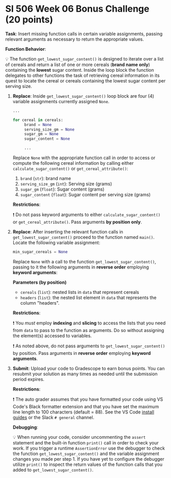 # SI 506 Week 06 Bonus Challenge (20 points)

__Task__: Insert missing function calls in certain variable assignments, passing relevant arguments
as necessary to return the appropriate values.

__Function Behavior__:

   :bulb: The function `get_lowest_sugar_content()` is designed to iterate over a list of cereals
   and return a list of one or more cereals (__brand name only__) containing the __lowest__ sugar
   content. Inside the loop block the function delegates to other functions the task of retrieving
   cereal information in its quest to locate the cereal or cereals containing the lowest sugar
   content per serving size.

1. __Replace__: Inside `get_lowest_sugar_content()` loop block are four (4) variable
   assignments currently assigned `None`.

   ```python
   ...

   for cereal in cereals:
        brand = None
        serving_size_gm = None
        sugar_gm = None
        sugar_content = None

        ...
   ```

   Replace `None` with the appropriate function call in order to access or compute the following
   cereal information by calling either `calculate_sugar_content()` or `get_cereal_attribute()`:

   1. `brand` (`str`): brand name
   2. `serving_size_gm` (`int`): Serving size (grams)
   3. `sugar_gm` (`float`): Sugar content (grams)
   4. `sugar_content` (`float`): Sugar content per serving size (grams)

   __Restrictions__:

   :exclamation: Do not pass keyword arguments to either `calculate_sugar_content()` or
   `get_cereal_attribute()`. Pass arguments __by position only__.

2. __Replace__: After inserting the relevant function calls in `get_lowest_sugar_content()` proceed
   to the function named `main()`. Locate the following variable assignment:

   ```python
   min_sugar_cereals = None
   ```

   Replace `None` with a call to the function `get_lowest_sugar_content()`, passing to it the
   following arguments in __reverse order__ employing __keyword arguments__:

   __Parameters (by position)__

   * `cereals` (`list`): nested lists in `data` that represent cereals
   * `headers` (`list`): the nested list element in `data` that represents the column "headers".

   __Restrictions__:

   :exclamation: You _must_ employ __indexing__ and __slicing__ to access the lists that you need
   from `data` to pass to the function as arguments. Do so without assigning the element(s) accessed
   to variables.

   :exclamation: As noted above, do not pass arguments to `get_lowest_sugar_content()` by position.
   Pass arguments in __reverse order__ employing __keyword arguments__.

3. __Submit__: Upload your code to Gradescope to earn bonus points. You can resubmit your solution as
   many times as needed until the submission period expires.

   __Restrictions__:

   :exclamation: The auto grader assumes that you have formatted your code using VS Code's Black
   formatter extension and that you have set the maximum line length to 100 characters
   (default = 88). See the VS Code [install guides](https://si506.org/guides/) or the Slack
   `# general` channel.

   __Debugging__:

   :bulb: When running your code, consider uncommenting the `assert` statement and the built-in
   function `print()` call in order to check your work. If you trigger a runtime `AssertionError`
   use the debugger to check the function `get_lowest_sugar_content()` and the variable assignment
   changes you made per step 1. If you have yet to configure the debugger utilize `print()` to
   inspect the return values of the function calls that you added to `get_lowest_sugar_content()`.
